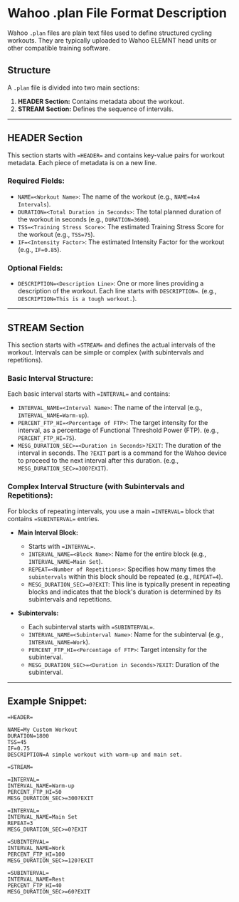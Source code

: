 # Wahoo .plan File Format Description

Wahoo `.plan` files are plain text files used to define structured cycling workouts. They are typically uploaded to Wahoo ELEMNT head units or other compatible training software.

## Structure

A `.plan` file is divided into two main sections:

1.  **HEADER Section:** Contains metadata about the workout.
2.  **STREAM Section:** Defines the sequence of intervals.

---

## HEADER Section

This section starts with `=HEADER=` and contains key-value pairs for workout metadata. Each piece of metadata is on a new line.

### Required Fields:

*   `NAME=<Workout Name>`: The name of the workout (e.g., `NAME=4x4 Intervals`).
*   `DURATION=<Total Duration in Seconds>`: The total planned duration of the workout in seconds (e.g., `DURATION=3600`).
*   `TSS=<Training Stress Score>`: The estimated Training Stress Score for the workout (e.g., `TSS=75`).
*   `IF=<Intensity Factor>`: The estimated Intensity Factor for the workout (e.g., `IF=0.85`).

### Optional Fields:

*   `DESCRIPTION=<Description Line>`: One or more lines providing a description of the workout. Each line starts with `DESCRIPTION=`. (e.g., `DESCRIPTION=This is a tough workout.`).

---

## STREAM Section

This section starts with `=STREAM=` and defines the actual intervals of the workout. Intervals can be simple or complex (with subintervals and repetitions).

### Basic Interval Structure:

Each basic interval starts with `=INTERVAL=` and contains:

*   `INTERVAL_NAME=<Interval Name>`: The name of the interval (e.g., `INTERVAL_NAME=Warm-up`).
*   `PERCENT_FTP_HI=<Percentage of FTP>`: The target intensity for the interval, as a percentage of Functional Threshold Power (FTP). (e.g., `PERCENT_FTP_HI=75`).
*   `MESG_DURATION_SEC>=<Duration in Seconds>?EXIT`: The duration of the interval in seconds. The `?EXIT` part is a command for the Wahoo device to proceed to the next interval after this duration. (e.g., `MESG_DURATION_SEC>=300?EXIT`).

### Complex Interval Structure (with Subintervals and Repetitions):

For blocks of repeating intervals, you use a main `=INTERVAL=` block that contains `=SUBINTERVAL=` entries.

*   **Main Interval Block:**
    *   Starts with `=INTERVAL=`.
    *   `INTERVAL_NAME=<Block Name>`: Name for the entire block (e.g., `INTERVAL_NAME=Main Set`).
    *   `REPEAT=<Number of Repetitions>`: Specifies how many times the `subintervals` within this block should be repeated (e.g., `REPEAT=4`).
    *   `MESG_DURATION_SEC>=0?EXIT`: This line is typically present in repeating blocks and indicates that the block's duration is determined by its subintervals and repetitions.

*   **Subintervals:**
    *   Each subinterval starts with `=SUBINTERVAL=`.
    *   `INTERVAL_NAME=<Subinterval Name>`: Name for the subinterval (e.g., `INTERVAL_NAME=Work`).
    *   `PERCENT_FTP_HI=<Percentage of FTP>`: Target intensity for the subinterval.
    *   `MESG_DURATION_SEC>=<Duration in Seconds>?EXIT`: Duration of the subinterval.

---

## Example Snippet:

```
=HEADER=

NAME=My Custom Workout
DURATION=1800
TSS=45
IF=0.75
DESCRIPTION=A simple workout with warm-up and main set.

=STREAM=

=INTERVAL=
INTERVAL_NAME=Warm-up
PERCENT_FTP_HI=50
MESG_DURATION_SEC>=300?EXIT

=INTERVAL=
INTERVAL_NAME=Main Set
REPEAT=3
MESG_DURATION_SEC>=0?EXIT

=SUBINTERVAL=
INTERVAL_NAME=Work
PERCENT_FTP_HI=100
MESG_DURATION_SEC>=120?EXIT

=SUBINTERVAL=
INTERVAL_NAME=Rest
PERCENT_FTP_HI=40
MESG_DURATION_SEC>=60?EXIT
```
